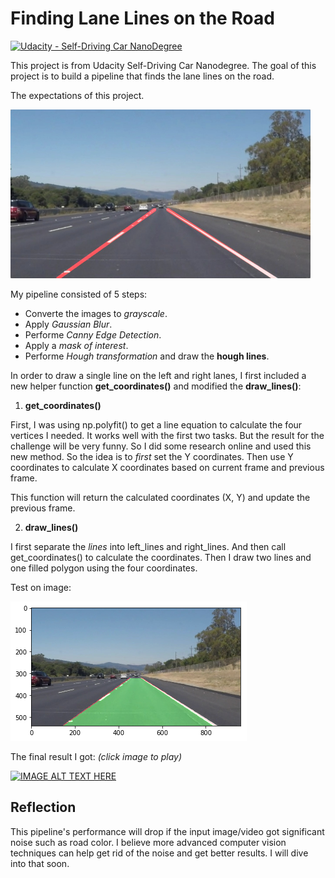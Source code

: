 # **Finding Lane Lines on the Road** 

[//]: # (Image References)

[image1]: ./assets/result.png

[image2]: ./assets/challenge_with_noise.PNG

[![Udacity - Self-Driving Car NanoDegree](https://s3.amazonaws.com/udacity-sdc/github/shield-carnd.svg)](http://www.udacity.com/drive)

This project is from Udacity Self-Driving Car Nanodegree. The goal of this project is to build a pipeline that finds the lane lines on the road.

The expectations of this project.


<img src="examples/laneLines_thirdPass.jpg" width="480" alt="Combined Image" />


My pipeline consisted of 5 steps:

  * Converte the images to *grayscale*.
  * Apply *Gaussian Blur*.
  * Performe *Canny Edge Detection*.
  * Apply a *mask of interest*.
  * Performe *Hough transformation* and draw the **hough lines**.


In order to draw a single line on the left and right lanes, I first included a new helper function **get_coordinates()** and modified the **draw_lines()**:

  1. **get_coordinates()**
  
  First, I was using np.polyfit() to get a line equation to calculate the four vertices I needed. It works well with the first two tasks. But the result for the challenge will be very funny. So I did some research online and used this new method. So the idea is to *first* set the Y coordinates. Then use Y coordinates to calculate X coordinates based on current frame and previous frame. 
  
  This function will return the calculated coordinates (X, Y) and update the previous frame.
  
  2. **draw_lines()**
  
  I first separate the *lines* into left_lines and right_lines. And then call get_coordinates() to calculate the coordinates. Then I draw two lines and one filled polygon using the four coordinates.

    

Test on image:


![alt text][image1]


The final result I got: *(click image to play)*

[![IMAGE ALT TEXT HERE](https://img.youtube.com/vi/wQDmzXM9tRg/0.jpg)](https://www.youtube.com/watch?v=wQDmzXM9tRg)


## Reflection

This pipeline's performance will drop if the input image/video got significant noise such as road color. I believe more advanced computer vision techniques can help get rid of the noise and get better results. I will dive into that soon.
